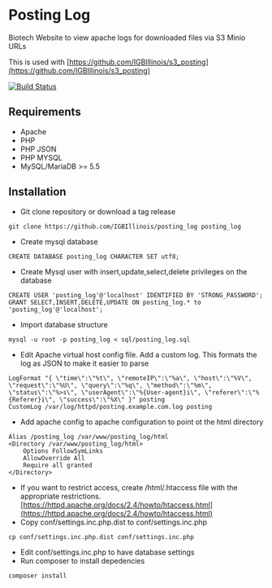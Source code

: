 # Posting Log
Biotech Website to view apache logs for downloaded files via S3 Minio URLs

This is used with [https://github.com/IGBIllinois/s3_posting](https://github.com/IGBIllinois/s3_posting)

[![Build Status](https://github.com/IGBIllinois/posting_log/actions/workflows/main.yml/badge.svg)](https://github.com/IGBIllinois/posting_log/actions/workflows/main.yml)

## Requirements
* Apache
* PHP
* PHP JSON
* PHP MYSQL
* MySQL/MariaDB >= 5.5

## Installation
* Git clone repository or download a tag release
```
git clone https://github.com/IGBIllinois/posting_log posting_log
```
* Create mysql database
```
CREATE DATABASE posting_log CHARACTER SET utf8;
```
* Create Mysql user with insert,update,select,delete privileges on the database
```
CREATE USER 'posting_log'@'localhost' IDENTIFIED BY 'STRONG_PASSWORD';
GRANT SELECT,INSERT,DELETE,UPDATE ON posting_log.* to 'posting_log'@'localhost';
```
* Import database structure
```
mysql -u root -p posting_log < sql/posting_log.sql
```
* Edit Apache virtual host config file.  Add a custom log.  This formats the log as JSON to make it easier to parse 
```
LogFormat "{ \"time\":\"%t\", \"remoteIP\":\"%a\", \"host\":\"%V\", \"request\":\"%U\", \"query\":\"%q\", \"method\":\"%m\", \"status\":\"%>s\", \"userAgent\":\"%{User-agent}i\", \"referer\":\"%{Referer}i\", \"success\":\"%X\" }" posting
CustomLog /var/log/httpd/posting.example.com.log posting
```
* Add apache config to apache configuration to point ot the html directory
```
Alias /posting_log /var/www/posting_log/html
<Directory /var/www/posting_log/html>
	Options FollowSymLinks
	AllowOverride All
	Require all granted
</Directory>
```
* If you want to restrict access, create /html/.htaccess file with the appropriate restrictions. [https://httpd.apache.org/docs/2.4/howto/htaccess.html](https://httpd.apache.org/docs/2.4/howto/htaccess.html)
* Copy conf/settings.inc.php.dist to conf/settings.inc.php
```
cp conf/settings.inc.php.dist conf/settings.inc.php
```
* Edit conf/settings.inc.php to have database settings
* Run composer to install depedencies
```
composer install
```

